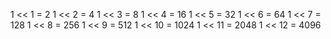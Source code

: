 1 << 1 = 2
1 << 2 = 4
1 << 3 = 8
1 << 4 = 16
1 << 5 = 32
1 << 6 = 64
1 << 7 = 128
1 << 8 = 256
1 << 9 = 512
1 << 10 = 1024
1 << 11 = 2048
1 << 12 = 4096